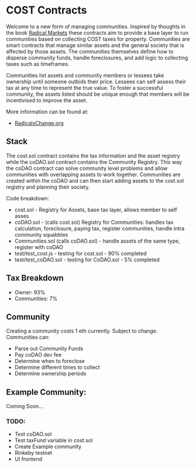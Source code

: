 # COST Contracts

Welcome to a new form of managing communities. Inspired by thoughts in the book [Radical Markets](http://radicalmarkets.com/) these contracts aim to provide a base layer to run communities based on collecting COST taxes for property. Communities are smart contracts that manage similar assets and the general society that is affected by those assets. The communities themselves define how to disperse community funds, handle foreclosures, and add logic to collecting taxes such as timeframes. 

Communities list assets and community members or lessees take ownership until someone outbids their price. Lessees can self assess their tax at any time to represent the true value. To foster a successful community, the assets listed should be unique enough that members will be incentivised to improve the asset.

More information can be found at: 
* [RadicalxChange.org](https://radicalxchange.org/)

## Stack
The cost.sol contract contains the tax information and the asset registry while the coDAO.sol contract contains the Community Registry. This way the coDAO contract can solve community level problems and allow communities with overlapping assets to work together. Communities are created within the coDAO and can then start adding assets to the cost.sol registry and planning their society.

Code breakdown:
* cost.sol - Registry for Assets, base tax layer, allows member to self asses
* coDAO.sol - (calls cost.sol) Registry for Communities: handles tax calculation, foreclosure, paying tax, register communities, handle intra community squabbles
* Communities.sol (calls coDAO.sol) - handle assets of the same type, register with coDAO
* test/test_cost.js - testing for cost.sol - 90% completed
* test/test_coDAO.sol - testing for CoDAO.sol - 5% completed


## Tax Breakdown
* Owner:      93%
* Communities: 7%

## Community
Creating a community costs 1 eth currently. Subject to change.
Communities can: 
- Parse out Community Funds
- Pay coDAO dev fee 
- Determine when to foreclose
- Determine different times to collect
- Determine ownership periods

## Example Community:
Coming Soon...

### TODO:
* Test coDAO.sol
* Test taxFund variable in cost.sol
* Create Example community
* Rinkeby testnet
* UI frontend
